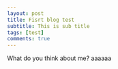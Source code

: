 ```yaml
---
layout: post
title: Fisrt blog test
subtitle: This is sub title
tags: [test]
comments: true
---
```

What do you think about me? aaaaaa